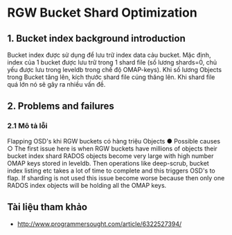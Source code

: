 # RGW Bucket Shard Optimization

## 1. Bucket index background introduction

Bucket index được sử dụng để lưu trữ index data cảu bucket. Mặc định, index của 1 bucket được lưu trữ trong 1 shard file (số lương shards=0, chủ yếu được lưu trong leveldb trong chế độ OMAP-keys). Khi số lương Objects trong Bucket tăng lên, kích thước shard file cúng thăng lên. Khi shard file quá lớn nó sẽ gây ra nhiều vấn đề.

## 2. Problems and failures

### 2.1 Mô tả lỗi 

Flapping OSD's khi RGW buckets có hàng triệu Objects
● Possible causes
○ The first issue here is when RGW buckets have millions of objects their
bucket index shard RADOS objects become very large with high
number OMAP keys stored in leveldb. Then operations like deep-scrub,
bucket index listing etc takes a lot of time to complete and this triggers
OSD's to flap. If sharding is not used this issue become worse because
then only one RADOS index objects will be holding all the OMAP keys.


## Tài liệu tham khảo
- http://www.programmersought.com/article/6322527394/
